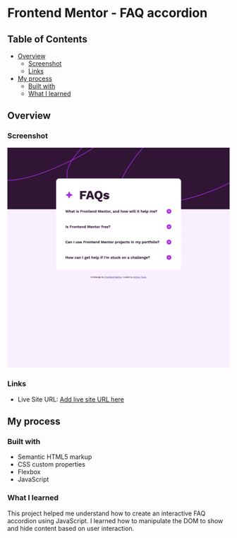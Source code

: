 # Frontend Mentor - FAQ accordion
## Table of Contents

- [Overview](#overview)
  - [Screenshot](#screenshot)
  - [Links](#links)
- [My process](#my-process)
  - [Built with](#built-with)
  - [What I learned](#what-i-learned)

## Overview

### Screenshot

![Screenshot](./assets/images/Screenshot.png)

### Links

- Live Site URL: [Add live site URL here](#)

## My process

### Built with

- Semantic HTML5 markup
- CSS custom properties
- Flexbox
- JavaScript

### What I learned

This project helped me understand how to create an interactive FAQ accordion using JavaScript. I learned how to manipulate the DOM to show and hide content based on user interaction.

